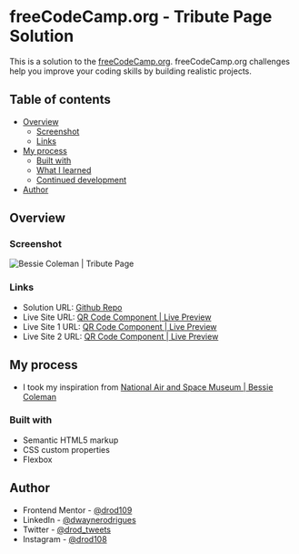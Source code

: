 # freeCodeCamp.org - Tribute Page Solution

This is a solution to the [freeCodeCamp.org](https://www.freecodecamp.org/learn/2022/responsive-web-design/build-a-tribute-page-project/build-a-tribute-page). freeCodeCamp.org challenges help you improve your coding skills by building realistic projects.

## Table of contents

- [Overview](#overview)
  - [Screenshot](#screenshot)
  - [Links](#links)
- [My process](#my-process)
  - [Built with](#built-with)
  - [What I learned](#what-i-learned)
  - [Continued development](#continued-development)
- [Author](#author)

## Overview

### Screenshot

![Bessie Coleman | Tribute Page](https://i.postimg.cc/Hn05DDvT/Screenshot-2023-12-31-151532.png)

### Links

- Solution URL: [Github Repo](https://github.com/drod109/tribute-page)
- Live Site URL: [QR Code Component | Live Preview](https://codepen.io/drodrigues/full/vYPEJbV)
- Live Site 1 URL: [QR Code Component | Live Preview](https://drod109.github.io/tribute-page/)
- Live Site 2 URL: [QR Code Component | Live Preview](https://codepen.io/drodrigues/full/vYPEJbV)

## My process

- I took my inspiration from [National Air and Space Museum | Bessie Coleman](https://airandspace.si.edu/explore/stories/bessie-coleman)

### Built with

- Semantic HTML5 markup
- CSS custom properties
- Flexbox

## Author

- Frontend Mentor - [@drod109](https://www.frontendmentor.io/profile/drod109)
- LinkedIn - [@dwaynerodrigues](https://www.linkedin.com/in/dwaynerodrigues/)
- Twitter - [@drod_tweets](https://www.twitter.com/drod_tweets)
- Instagram - [@drod108](https://www.instagram.com/drod108/)
